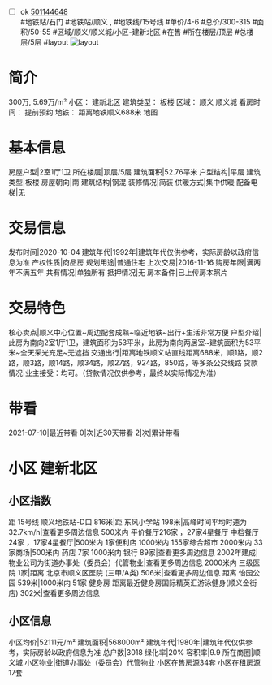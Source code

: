 - [ ] ok [501144648](https://bj.5i5j.com/ershoufang/501144648.html)  
 #地铁站/石门 #地铁站/顺义 ,  #地铁线/15号线
#单价/4-6 #总价/300-315 #面积/50-55   #区域/顺义/顺义城/小区-建新北区 #在售 #所在楼层/顶层 #总楼层/5层 #layout 
![layout](http://image2a.5i5j.com/bdir/layout/40eef3e1c6cf4ac3ad588781909992bb.jpg_P5.jpg) 
# 简介 
 300万,  5.69万/m² 
小区： 建新北区
建筑类型： 板楼
区域： 顺义 顺义城
看房时间： 提前预约
地铁： 距离地铁顺义688米 地图
# 基本信息 
 房屋户型|2室1厅1卫
所在楼层|顶层/5层
建筑面积|52.76平米
户型结构|平层
建筑类型|板楼
房屋朝向|南
建筑结构|钢混
装修情况|简装
供暖方式|集中供暖
配备电梯|无
# 交易信息 
 发布时间|2020-10-04
建筑年代|1992年|建筑年代仅供参考，实际房龄以政府信息为准
产权性质|商品房
规划用途|普通住宅
上次交易|2016-11-16
购房年限|满两年不满五年
共有情况|单独所有
抵押情况|无
房本备件|已上传房本照片
# 交易特色 
 核心卖点|顺义中心位置~周边配套成熟~临近地铁~出行+生活非常方便
户型介绍|此房为南向2室1厅1卫，建筑面积为53平米，此房为南向两居室~建筑面积为53平米~全天采光充足~无遮挡
交通出行|距离地铁顺义站直线距离688米，顺1路，顺2路，顺3路，顺14路，顺34路，顺27路，924路，850路，等多条公交线路
贷款情况|业主接受：均可。（贷款情况仅供参考，最终以实际情况为准）
# 带看 
 2021-07-10|最近带看	 0|次|近30天带看	 2|次|累计带看
# 小区 建新北区
## 小区指数 
 距 15号线 顺义地铁站-D口 816米|距 东风小学站 198米|高峰时间平均时速为32.7km/h|查看更多周边信息
500米内 平价餐厅216家 ，27家4星餐厅
中档餐厅24家 ，17家4星餐厅|500米内 1家便利店
1000米内 155家综合超市
2000米内 33家商场|500米内 药店 7家
1000米内 银行 89家|查看更多周边信息
2002年建成|物业公司为街道办事处（委员会）代管物业|查看更多周边信息
2000米内 三级医院 1家|距离 北京市顺义区医院 (三甲/A类) 506米|查看更多周边信息
距离 怡园公园 539米|1000米内 51家 健身房
距离最近健身房国际精英汇游泳健身(顺义金街店) 302米|查看更多周边信息
## 小区信息 
 小区均价|52111元/m²
建筑面积|568000m²
建筑年代|1980年|建筑年代仅供参考，实际房龄以政府信息为准
总户数|3018
绿化率|20%
容积率|9.9
所在商圈|顺义城
小区物业|街道办事处（委员会）代管物业
小区在售房源34套
小区在租房源17套

